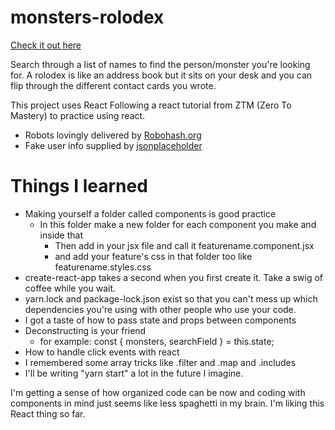 # monsters-rolodex
[Check it out here](https://mbeckdev.github.io/monsters-rolodex/)

Search through a list of names to find the person/monster you're looking for. A rolodex is like an address book but it sits on your desk and you can flip through the different contact cards you wrote.

This project uses React
Following a react tutorial from ZTM (Zero To Mastery) to practice using react.
- Robots lovingly delivered by [Robohash.org](https://robohash.org/)
- Fake user info supplied by [jsonplaceholder](https://jsonplaceholder.typicode.com/)

# Things I learned
- Making yourself a folder called components is good practice
  - In this folder make a new folder for each component you make and inside that
    - Then add in your jsx file and call it    featurename.component.jsx
    - and add your feature's css in that folder too like  featurename.styles.css
- create-react-app takes a second when you first create it. Take a swig of coffee while you wait.
- yarn.lock and package-lock.json exist so that you can't mess up which dependencies you're using with other people who use your code.
- I got a taste of how to pass state and props between components
- Deconstructing is your friend
  - for example:  const { monsters, searchField } = this.state;
- How to handle click events with react
- I remembered some array tricks like .filter and .map and .includes
- I'll be writing "yarn start" a lot in the future I imagine.

I'm getting a sense of how organized code can be now and coding with components in mind just seems like less spaghetti in my brain. I'm liking this React thing so far.
